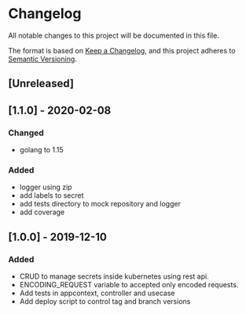 # Changelog
All notable changes to this project will be documented in this file.

The format is based on [Keep a Changelog](https://keepachangelog.com/en/1.0.0/),
and this project adheres to [Semantic Versioning](https://semver.org/spec/v2.0.0.html).

## [Unreleased]

## [1.1.0] - 2020-02-08
### Changed
- golang to 1.15
### Added 
- logger using zip
- add labels to secret
- add tests directory to mock repository and logger
- add coverage

## [1.0.0] - 2019-12-10
### Added
- CRUD to manage secrets inside kubernetes using rest api.
- ENCODING_REQUEST variable to accepted only encoded requests.
- Add tests in appcontext, controller and usecase
- Add deploy script to control tag and branch versions
